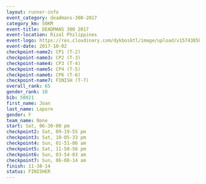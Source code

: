 ```yaml
---
layout: runner-info 
event_category: deadmans-300-2017 
category_km: 50KM 
event-title: DEADMANS 300 2017 
event-location: Rizal Philippines 
event-logo: https://res.cloudinary.com/dykbosktl/image/upload/v1574385898/Logo/2017-DM300-Logo_ljecaw.jpg 
event-date: 2017-10-02 
checkpoint-name2: CP1 (T-2) 
checkpoint-name3: CP2 (T-3) 
checkpoint-name4: CP3 (T-4) 
checkpoint-name5: CP4 (T-5) 
checkpoint-name6: CP6 (T-6) 
checkpoint-name7: FINISH (T-7) 
overall_rank: 65
gender_rank: 10
bib: 50021
first_name: Joan
last_name: Lapore
gender: F
team_name: None
start: Sat, 06-30-00 pm
checkpoint2: Sat, 09-19-55 pm
checkpoint3: Sat, 10-05-33 pm
checkpoint4: Sun, 01-51-06 am
checkpoint5: Sat, 11-50-56 pm
checkpoint6: Sun, 03-54-03 am
checkpoint7: Sun, 06-08-14 am
finish: 11-38-14
status: FINISHER
---
```

